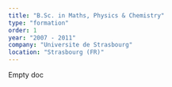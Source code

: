 ```yaml
---
title: "B.Sc. in Maths, Physics & Chemistry"
type: "formation"
order: 1
year: "2007 - 2011"
company: "Universite de Strasbourg"
location: "Strasbourg (FR)"
---
```


Empty doc
